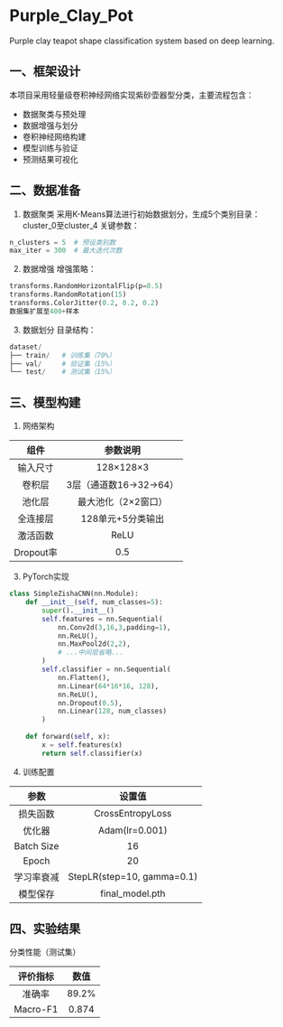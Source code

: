 
# Purple_Clay_Pot
Purple clay teapot shape classification system based on deep learning.

## 一、框架设计

本项目采用轻量级卷积神经网络实现紫砂壶器型分类，主要流程包含：
- 数据聚类与预处理
- 数据增强与划分
- 卷积神经网络构建
- 模型训练与验证
- 预测结果可视化
## 二、数据准备
1. 数据聚类
采用K-Means算法进行初始数据划分，生成5个类别目录：cluster_0至cluster_4
关键参数：

```python
n_clusters = 5  # 预设类别数
max_iter = 300  # 最大迭代次数
```

2. 数据增强
增强策略：
```python
transforms.RandomHorizontalFlip(p=0.5)
transforms.RandomRotation(15)
transforms.ColorJitter(0.2, 0.2, 0.2)
数据集扩展至400+样本
```
3. 数据划分
目录结构：
```python
dataset/
├── train/   # 训练集（70%）
├── val/     # 验证集（15%）
└── test/    # 测试集（15%）
```

## 三、模型构建
1. 网络架构

|**组件**|**参数说明**|
| :-: | :-: |
|输入尺寸|128×128×3|
|卷积层|3层（通道数16→32→64）|
|池化层|最大池化（2×2窗口）|
|全连接层|128单元+5分类输出|
|激活函数|ReLU|
|Dropout率|0.5|

3. PyTorch实现
```python
class SimpleZishaCNN(nn.Module):
    def __init__(self, num_classes=5):
        super().__init__()
        self.features = nn.Sequential(
            nn.Conv2d(3,16,3,padding=1),
            nn.ReLU(),
            nn.MaxPool2d(2,2),
            # ...中间层省略...
        )
        self.classifier = nn.Sequential(
            nn.Flatten(),
            nn.Linear(64*16*16, 128),
            nn.ReLU(),
            nn.Dropout(0.5),
            nn.Linear(128, num_classes)
        )
    
    def forward(self, x):
        x = self.features(x)
        return self.classifier(x)
```
4. 训练配置

|**参数**|**设置值**|
| :-: | :-: |
|损失函数|CrossEntropyLoss|
|优化器|Adam(lr=0.001)|
|Batch Size|16|
|Epoch|20|
|学习率衰减|StepLR(step=10, gamma=0.1)|
|模型保存|final_model.pth|

## 四、实验结果

分类性能（测试集）

|**评价指标**|**数值**|
| :-: | :-: |
|准确率|89.2%|
|Macro-F1|0.874|
